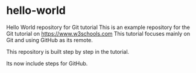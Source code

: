 # hello-world
Hello World repository for Git tutorial
This is an example repository for the Git tutorial on https://www.w3schools.com
This tutorial  focuses mainly on Git and using GitHub as its remote.

This repository is built step by step in the tutorial.
  
Its now include steps for GitHub.

